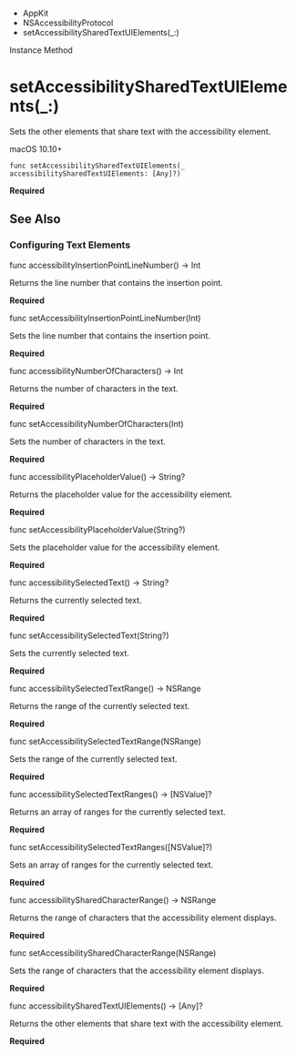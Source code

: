 

- AppKit
- NSAccessibilityProtocol
-  setAccessibilitySharedTextUIElements(\_:) 

Instance Method

# setAccessibilitySharedTextUIElements(\_:)

Sets the other elements that share text with the accessibility element.

macOS 10.10+

``` source
func setAccessibilitySharedTextUIElements(_ accessibilitySharedTextUIElements: [Any]?)
```

**Required**

## See Also

### Configuring Text Elements

func accessibilityInsertionPointLineNumber() -> Int

Returns the line number that contains the insertion point.

**Required**

func setAccessibilityInsertionPointLineNumber(Int)

Sets the line number that contains the insertion point.

**Required**

func accessibilityNumberOfCharacters() -> Int

Returns the number of characters in the text.

**Required**

func setAccessibilityNumberOfCharacters(Int)

Sets the number of characters in the text.

**Required**

func accessibilityPlaceholderValue() -> String?

Returns the placeholder value for the accessibility element.

**Required**

func setAccessibilityPlaceholderValue(String?)

Sets the placeholder value for the accessibility element.

**Required**

func accessibilitySelectedText() -> String?

Returns the currently selected text.

**Required**

func setAccessibilitySelectedText(String?)

Sets the currently selected text.

**Required**

func accessibilitySelectedTextRange() -> NSRange

Returns the range of the currently selected text.

**Required**

func setAccessibilitySelectedTextRange(NSRange)

Sets the range of the currently selected text.

**Required**

func accessibilitySelectedTextRanges() -> [NSValue]?

Returns an array of ranges for the currently selected text.

**Required**

func setAccessibilitySelectedTextRanges([NSValue]?)

Sets an array of ranges for the currently selected text.

**Required**

func accessibilitySharedCharacterRange() -> NSRange

Returns the range of characters that the accessibility element displays.

**Required**

func setAccessibilitySharedCharacterRange(NSRange)

Sets the range of characters that the accessibility element displays.

**Required**

func accessibilitySharedTextUIElements() -> [Any]?

Returns the other elements that share text with the accessibility element.

**Required**

